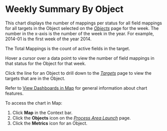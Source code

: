 # Weekly Summary By Object

This chart displays the number of mappings per status for all field
mappings for all targets in the Object selected on the
<span style="font-style: italic;">[Objects](../Page_Desc/Objects_map.htm)</span>
page for the week. The number in the x-axis is the number of the week in
the year. For example, 2014-01 is the first week of the year 2014.

The Total Mappings is the count of active fields in the target.

Hover a cursor over a data point to view the number of field mappings in
that status for the Object for that week.

Click the line for an Object to drill down to the
*[Targets](../Page_Desc/Targets_H_Map.htm)* page to view the
targets that are in the Object.

Refer to [View Dashboards in Map](View_Dashboards_in_Map.htm) for
general information about chart features.

To access the chart in Map:

1.  Click <span style="font-weight: bold;">Map</span> in the Context
    bar.
2.  Click the <span style="font-weight: bold;">Objects</span> icon on
    the *[Process Area
    Launch](../Page_Desc/Process_Area_Launch_map.htm)* page.
3.  Click the <span style="font-weight: bold;">Metrics</span> icon for
    an Object.

